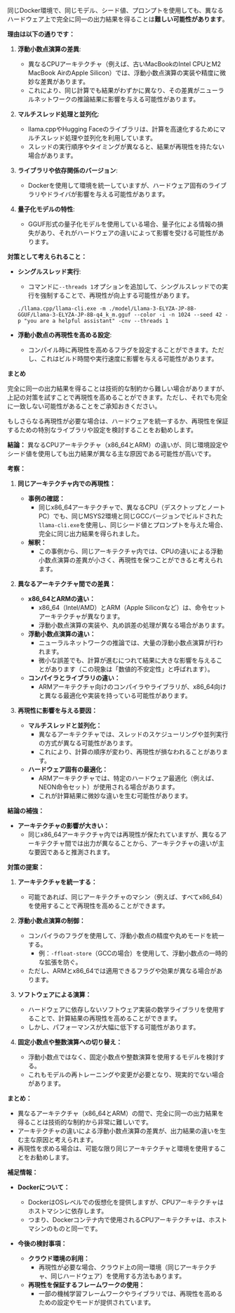 同じDocker環境で、同じモデル、シード値、プロンプトを使用しても、異なるハードウェア上で完全に同一の出力結果を得ることは**難しい可能性があります**。

**理由は以下の通りです：**

1. **浮動小数点演算の差異**:
   - 異なるCPUアーキテクチャ（例えば、古いMacBookのIntel CPUとM2 MacBook AirのApple Silicon）では、浮動小数点演算の実装や精度に微妙な差異があります。
   - これにより、同じ計算でも結果がわずかに異なり、その差異がニューラルネットワークの推論結果に影響を与える可能性があります。

2. **マルチスレッド処理と並列化**:
   - llama.cppやHugging Faceのライブラリは、計算を高速化するためにマルチスレッド処理や並列化を利用しています。
   - スレッドの実行順序やタイミングが異なると、結果が再現性を持たない場合があります。

3. **ライブラリや依存関係のバージョン**:
   - Dockerを使用して環境を統一していますが、ハードウェア固有のライブラリやドライバが影響を与える可能性があります。

4. **量子化モデルの特性**:
   - GGUF形式の量子化モデルを使用している場合、量子化による情報の損失があり、それがハードウェアの違いによって影響を受ける可能性があります。

**対策として考えられること：**

- **シングルスレッド実行**:
  - コマンドに`--threads 1`オプションを追加して、シングルスレッドでの実行を強制することで、再現性が向上する可能性があります。

  ```
  ./llama.cpp/llama-cli.exe -m ./model/Llama-3-ELYZA-JP-8B-GGUF/Llama-3-ELYZA-JP-8B-q4_k_m.gguf --color -i -n 1024 --seed 42 -p "you are a helpful assistant" -cnv --threads 1
  ```

- **浮動小数点の再現性を高める設定**:
  - コンパイル時に再現性を高めるフラグを設定することができます。ただし、これはビルド時間や実行速度に影響を与える可能性があります。

**まとめ**

完全に同一の出力結果を得ることは技術的な制約から難しい場合がありますが、上記の対策を試すことで再現性を高めることができます。ただし、それでも完全に一致しない可能性があることをご承知おきください。

もしさらなる再現性が必要な場合は、ハードウェアを統一するか、再現性を保証するための特別なライブラリや設定を検討することをお勧めします。






**結論：**
異なるCPUアーキテクチャ（x86_64とARM）の違いが、同じ環境設定やシード値を使用しても出力結果が異なる主な原因である可能性が高いです。

**考察：**

1. **同じアーキテクチャ内での再現性：**
   - **事例の確認：**
     - 同じx86_64アーキテクチャで、異なるCPU（デスクトップとノートPC）でも、同じMSYS2環境と同じGCCバージョンでビルドされた`llama-cli.exe`を使用し、同じシード値とプロンプトを与えた場合、完全に同じ出力結果を得られました。
   - **解釈：**
     - この事例から、同じアーキテクチャ内では、CPUの違いによる浮動小数点演算の差異が小さく、再現性を保つことができると考えられます。

2. **異なるアーキテクチャ間での差異：**
   - **x86_64とARMの違い：**
     - x86_64（Intel/AMD）とARM（Apple Siliconなど）は、命令セットアーキテクチャが異なります。
     - 浮動小数点演算の実装や、丸め誤差の処理が異なる場合があります。
   - **浮動小数点演算の違い：**
     - ニューラルネットワークの推論では、大量の浮動小数点演算が行われます。
     - 微小な誤差でも、計算が進むにつれて結果に大きな影響を与えることがあります（この現象は「数値的不安定性」と呼ばれます）。
   - **コンパイラとライブラリの違い：**
     - ARMアーキテクチャ向けのコンパイラやライブラリが、x86_64向けと異なる最適化や実装を持っている可能性があります。

3. **再現性に影響を与える要因：**
   - **マルチスレッドと並列化：**
     - 異なるアーキテクチャでは、スレッドのスケジューリングや並列実行の方式が異なる可能性があります。
     - これにより、計算の順序が変わり、再現性が損なわれることがあります。
   - **ハードウェア固有の最適化：**
     - ARMアーキテクチャでは、特定のハードウェア最適化（例えば、NEON命令セット）が使用される場合があります。
     - これが計算結果に微妙な違いを生む可能性があります。

**結論の補強：**

- **アーキテクチャの影響が大きい：**
  - 同じx86_64アーキテクチャ内では再現性が保たれていますが、異なるアーキテクチャ間では出力が異なることから、アーキテクチャの違いが主な要因であると推測されます。

**対策の提案：**

1. **アーキテクチャを統一する：**
   - 可能であれば、同じアーキテクチャのマシン（例えば、すべてx86_64）を使用することで再現性を高めることができます。

2. **浮動小数点演算の制御：**
   - コンパイラのフラグを使用して、浮動小数点の精度や丸めモードを統一する。
     - 例：`-ffloat-store`（GCCの場合）を使用して、浮動小数点の一時的な拡張を防ぐ。
   - ただし、ARMとx86_64では適用できるフラグや効果が異なる場合があります。

3. **ソフトウェアによる演算：**
   - ハードウェアに依存しないソフトウェア実装の数学ライブラリを使用することで、計算結果の再現性を高めることができます。
   - しかし、パフォーマンスが大幅に低下する可能性があります。

4. **固定小数点や整数演算への切り替え：**
   - 浮動小数点ではなく、固定小数点や整数演算を使用するモデルを検討する。
   - これもモデルの再トレーニングや変更が必要となり、現実的でない場合があります。

**まとめ：**

- 異なるアーキテクチャ（x86_64とARM）の間で、完全に同一の出力結果を得ることは技術的な制約から非常に難しいです。
- アーキテクチャの違いによる浮動小数点演算の差異が、出力結果の違いを生む主な原因と考えられます。
- 再現性を求める場合は、可能な限り同じアーキテクチャと環境を使用することをお勧めします。

**補足情報：**

- **Dockerについて：**
  - DockerはOSレベルでの仮想化を提供しますが、CPUアーキテクチャはホストマシンに依存します。
  - つまり、Dockerコンテナ内で使用されるCPUアーキテクチャは、ホストマシンのものと同一です。

- **今後の検討事項：**
  - **クラウド環境の利用：**
    - 再現性が必要な場合、クラウド上の同一環境（同じアーキテクチャ、同じハードウェア）を使用する方法もあります。
  - **再現性を保証するフレームワークの使用：**
    - 一部の機械学習フレームワークやライブラリでは、再現性を高めるための設定やモードが提供されています。
